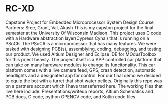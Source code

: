 # RC-XD
Capstone Project for Embedded Microprocessor System Design Course
Partners: Sree, Grant, Val, Akash
This is my capston project for the final semester at the University Of Wisconsin Madison. This project uses C code with a Hardware abstraction layer(Cypress Cyhal) that is running on a PSoC6. The PSoC6 is a microprocessor that has many features. We were tasked with designing PCB(s), assemblying, coding, debugging, and testing our product. We used Altium Designer and Eclipse IDE for MOdusToolbox for this prject heavily. The project itself is a APP controlled car platform that can take on many hardware modules to change its funcitonality. This car platform comes with a live camera feed, GPS, crash detection, automatic headlights and a designated app for control. For our final demo we decided to equip the bot with a turret that shot water pellets. Originally this repo was on a partners account which I have transeferred here. The working files that live here include: Presentations/writeup reports, Altium Schematics and PCB docs, C code, python OPENCV code, and Kotlin code files.
